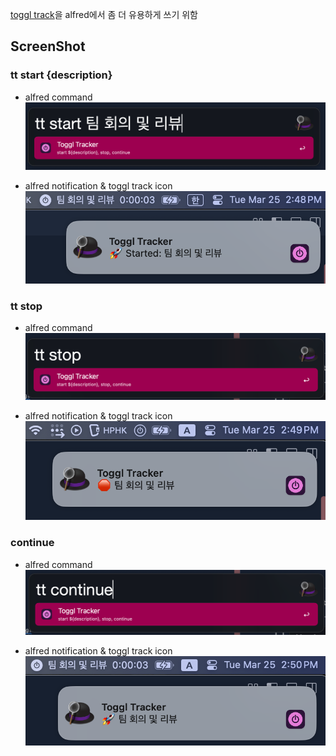 [toggl track](https://toggl.com/)을 alfred에서 좀 더 유용하게 쓰기 위함

## ScreenShot

### tt start {description}

- alfred command
![alt text](docs/image.png)

- alfred notification & toggl track icon
![alt text](docs/image-1.png)

### tt stop
- alfred command
![alt text](docs/image-2.png)

- alfred notification & toggl track icon
![alt text](docs/image-4.png)

### continue
- alfred command
![alt text](docs/image-3.png)

- alfred notification & toggl track icon
![alt text](docs/image-5.png)